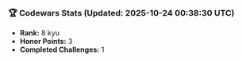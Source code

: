 ### 🏆 Codewars Stats (Updated: 2025-10-24 00:38:30 UTC)

- **Rank:** 8 kyu
- **Honor Points:** 3
- **Completed Challenges:** 1
